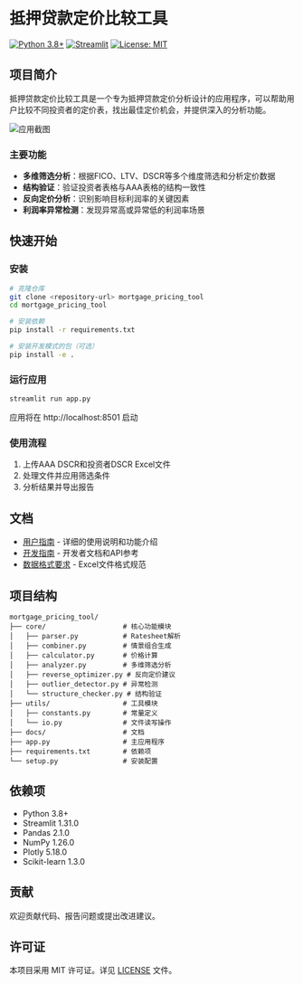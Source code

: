 # 抵押贷款定价比较工具

[![Python 3.8+](https://img.shields.io/badge/python-3.8+-blue.svg)](https://www.python.org/downloads/)
[![Streamlit](https://img.shields.io/badge/streamlit-1.31.0-red.svg)](https://streamlit.io/)
[![License: MIT](https://img.shields.io/badge/License-MIT-yellow.svg)](https://opensource.org/licenses/MIT)

## 项目简介

抵押贷款定价比较工具是一个专为抵押贷款定价分析设计的应用程序，可以帮助用户比较不同投资者的定价表，找出最佳定价机会，并提供深入的分析功能。

![应用截图](docs/images/app_screenshot.png)

### 主要功能

- **多维筛选分析**：根据FICO、LTV、DSCR等多个维度筛选和分析定价数据
- **结构验证**：验证投资者表格与AAA表格的结构一致性
- **反向定价分析**：识别影响目标利润率的关键因素
- **利润率异常检测**：发现异常高或异常低的利润率场景

## 快速开始

### 安装

```bash
# 克隆仓库
git clone <repository-url> mortgage_pricing_tool
cd mortgage_pricing_tool

# 安装依赖
pip install -r requirements.txt

# 安装开发模式的包（可选）
pip install -e .
```

### 运行应用

```bash
streamlit run app.py
```

应用将在 http://localhost:8501 启动

### 使用流程

1. 上传AAA DSCR和投资者DSCR Excel文件
2. 处理文件并应用筛选条件
3. 分析结果并导出报告

## 文档

- [用户指南](docs/user_guide.md) - 详细的使用说明和功能介绍
- [开发指南](docs/developer_guide.md) - 开发者文档和API参考
- [数据格式要求](docs/data_format.md) - Excel文件格式规范

## 项目结构

```
mortgage_pricing_tool/
├── core/                   # 核心功能模块
│   ├── parser.py           # Ratesheet解析
│   ├── combiner.py         # 情景组合生成
│   ├── calculator.py       # 价格计算
│   ├── analyzer.py         # 多维筛选分析
│   ├── reverse_optimizer.py # 反向定价建议
│   ├── outlier_detector.py # 异常检测
│   └── structure_checker.py # 结构验证
├── utils/                  # 工具模块
│   ├── constants.py        # 常量定义
│   └── io.py               # 文件读写操作
├── docs/                   # 文档
├── app.py                  # 主应用程序
├── requirements.txt        # 依赖项
└── setup.py                # 安装配置
```

## 依赖项

- Python 3.8+
- Streamlit 1.31.0
- Pandas 2.1.0
- NumPy 1.26.0
- Plotly 5.18.0
- Scikit-learn 1.3.0

## 贡献

欢迎贡献代码、报告问题或提出改进建议。

## 许可证

本项目采用 MIT 许可证。详见 [LICENSE](LICENSE) 文件。
